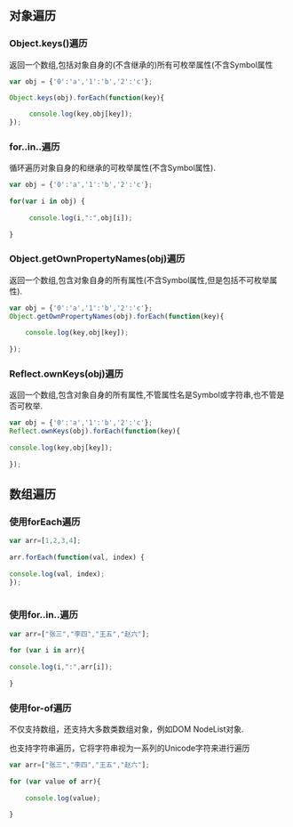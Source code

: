 

## 对象遍历

### Object.keys()遍历

 返回一个数组,包括对象自身的(不含继承的)所有可枚举属性(不含Symbol属性

```js
var obj = {'0':'a','1':'b','2':'c'};
 
Object.keys(obj).forEach(function(key){

     console.log(key,obj[key]);
});
```

### for..in..遍历     

循环遍历对象自身的和继承的可枚举属性(不含Symbol属性).

```js
var obj = {'0':'a','1':'b','2':'c'};
 
for(var i in obj) {
 
     console.log(i,":",obj[i]);
 
}
```

### Object.getOwnPropertyNames(obj)遍历

返回一个数组,包含对象自身的所有属性(不含Symbol属性,但是包括不可枚举属性).

```js
var obj = {'0':'a','1':'b','2':'c'};
Object.getOwnPropertyNames(obj).forEach(function(key){
 
    console.log(key,obj[key]);
 
});
```

### Reflect.ownKeys(obj)遍历

返回一个数组,包含对象自身的所有属性,不管属性名是Symbol或字符串,也不管是否可枚举. 

```js
var obj = {'0':'a','1':'b','2':'c'};
Reflect.ownKeys(obj).forEach(function(key){
 
console.log(key,obj[key]);
 
});
```

## 数组遍历

### 使用forEach遍历

```js
var arr=[1,2,3,4];
 
arr.forEach(function(val, index) {
 
console.log(val, index);
});
 
```

### 使用for..in..遍历

```js
var arr=["张三","李四","王五","赵六"];
 
for (var i in arr){
 
console.log(i,":",arr[i]);
 
}
```

### 使用for-of遍历

不仅支持数组，还支持大多数类数组对象，例如DOM NodeList对象.

也支持字符串遍历，它将字符串视为一系列的Unicode字符来进行遍历

```js
var arr=["张三","李四","王五","赵六"];
 
for (var value of arr){
 
    console.log(value);
 
}
```

